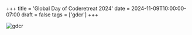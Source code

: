 +++
title = 'Global Day of Coderetreat 2024'
date = 2024-11-09T10:00:00-07:00
draft = false
tags = ['gdcr']
+++

![gdcr](https://codersonly.org/wp-content/uploads/2025/01/img_20241109_090437.jpeg)
